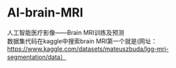 # AI-brain-MRI
人工智能医疗影像——Brain MRI训练及预测             
数据集代码在kaggle中搜索brain MRI第一个就是(网址：https://www.kaggle.com/datasets/mateuszbuda/lgg-mri-segmentation/data）
